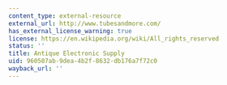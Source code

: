 ```yaml
---
content_type: external-resource
external_url: http://www.tubesandmore.com/
has_external_license_warning: true
license: https://en.wikipedia.org/wiki/All_rights_reserved
status: ''
title: Antique Electronic Supply
uid: 960507ab-9dea-4b2f-8632-db176a7f72c0
wayback_url: ''
---
```

